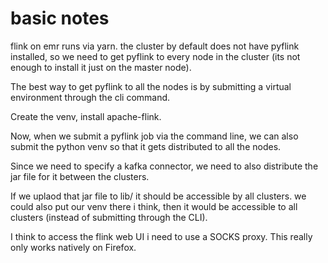 
# basic notes

flink on emr runs via yarn. the cluster by default does not have pyflink installed, so we need to get pyflink to every node in the cluster (its not enough to install it just on the master node).

The best way to get pyflink to all the nodes is by submitting a virtual environment through the cli command. 

Create the venv, install apache-flink. 

Now, when we submit a pyflink job via the command line, we can also submit the python venv so that it gets distributed to all the nodes. 

Since we need to specify a kafka connector, we need to also distribute the jar file for it between the clusters. 

If we uplaod that jar file to lib/ it should be accessible by all clusters.
we could also put our venv there i think, then it would be accessible to all clusters (instead of submitting through the CLI).

I think to access the flink web UI i need to use a SOCKS proxy. This really only works natively on Firefox. 





